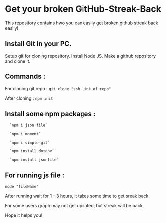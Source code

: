 # Get your broken GitHub-Streak-Back


This repository contains hwo you can easily get broken github streak back easily!


## Install Git in your PC.

Setup git for cloning repository.
Install Node JS.
Make a github repository and clone it.


## Commands :

For cloning git repo :
     `git clone "ssh link of repo"`

After cloning :
     `npm init`


## Install some npm packages :

      `npm i json file`

      `npm i moment`

      `npm i simple-git`

      `npm install dotenv`

      `npm install jsonfile`


## For running js file : 
`node "fileName"`



After running wait for 1 - 3 hours, it takes some time to get sreak back.

For some users graph may not get updated, but streak will be back.

Hope it helps you!
